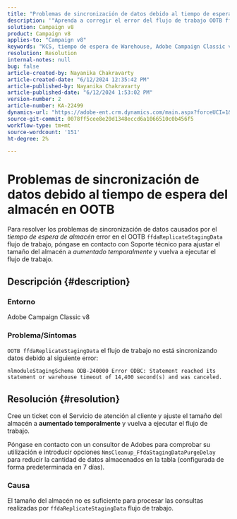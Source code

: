 ```yaml
---
title: "Problemas de sincronización de datos debido al tiempo de espera del almacén en OOTB"
description: '"Aprenda a corregir el error del flujo de trabajo OOTB ffdaReplicateStagingData que está causando problemas de sincronización de datos".'
solution: Campaign v8
product: Campaign v8
applies-to: "Campaign v8"
keywords: "KCS, tiempo de espera de Warehouse, Adobe Campaign Classic v8, error de flujo de trabajo"
resolution: Resolution
internal-notes: null
bug: false
article-created-by: Nayanika Chakravarty
article-created-date: "6/12/2024 12:35:42 PM"
article-published-by: Nayanika Chakravarty
article-published-date: "6/12/2024 1:53:02 PM"
version-number: 2
article-number: KA-22499
dynamics-url: "https://adobe-ent.crm.dynamics.com/main.aspx?forceUCI=1&pagetype=entityrecord&etn=knowledgearticle&id=56650443-b828-ef11-840b-6045bd0065b6"
source-git-commit: 0078ff5cee8e20d1348eccd6a1066510c0b456f5
workflow-type: tm+mt
source-wordcount: '151'
ht-degree: 2%

---
```


# Problemas de sincronización de datos debido al tiempo de espera del almacén en OOTB


Para resolver los problemas de sincronización de datos causados por el *tiempo de espera de almacén* error en el OOTB `ffdaReplicateStagingData` flujo de trabajo, póngase en contacto con Soporte técnico para ajustar el tamaño del almacén a *aumentado temporalmente* y vuelva a ejecutar el flujo de trabajo.

## Descripción {#description}


### Entorno

Adobe Campaign Classic v8

### Problema/Síntomas

`OOTB ffdaReplicateStagingData` el flujo de trabajo no está sincronizando datos debido al siguiente error:

`nlmoduleStagingSchema ODB-240000 Error ODBC: Statement reached its statement or warehouse timeout of 14,400 second(s) and was canceled.`




## Resolución {#resolution}


Cree un ticket con el Servicio de atención al cliente y ajuste el tamaño del almacén a <b>aumentado temporalmente</b> y vuelva a ejecutar el flujo de trabajo.

Póngase en contacto con un consultor de Adobes para comprobar su utilización e introducir opciones `NmsCleanup_FfdaStagingDataPurgeDelay` para reducir la cantidad de datos almacenados en la tabla (configurada de forma predeterminada en 7 días).

### Causa

El tamaño del almacén no es suficiente para procesar las consultas realizadas por `ffdaReplicateStagingData` flujo de trabajo.
